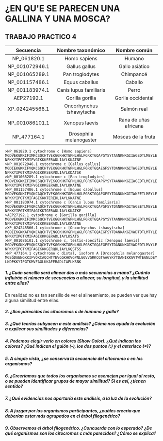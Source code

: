 # ¿EN QU'E SE PARECEN UNA GALLINA Y UNA MOSCA?

## TRABAJO PRACTICO 4


| Secuencia        | Nombre taxonómico        | Nombre común         | 
| :---------------:|:------------------------:|:--------------------:|
| NP_061820.1      | Homo sapiens             | Humano               |
| NP_001072946.1   | Gallus gallus            | Gallo asiático       |
| NP_001065289.1   | Pan troglodytes          | Chimpancé            |
| NP_001157486.1   | Equus caballus           | Caballo              |
| NP_001183974.1   | Canis lupus familiaris   | Perro                |
| AEP27192.1 	   | Gorilla gorilla          | Gorila occidental    |
| XP_024245566.1   | Oncorhynchus tshawytscha | Salmón real          |
| NP_001086101.1   | Xenopus laevis           | Rana de uñas africana|
| NP_477164.1      | Drosophila melanogaster  | Moscas de la fruta   |


```fasta
>NP_061820.1 cytochrome c [Homo sapiens]
MGDVEKGKKIFIMKCSQCHTVEKGGKHKTGPNLHGLFGRKTGQAPGYSYTAANKNKGIIWGEDTLMEYLE
NPKKYIPGTKMIFVGIKKKEERADLIAYLKKATNE
>NP_001072946.1 cytochrome c [Gallus gallus]
MGDIEKGKKIFVQKCSQCHTVEKGGKHKTGPNLHGLFGRKTGQAEGFSYTDANKNKGITWGEDTLMEYLE
NPKKYIPGTKMIFAGIKKKSERVDLIAYLKDATSK
>NP_001065289.1 cytochrome c [Pan troglodytes]
MGDVEKGKKIFIMKCSQCHTVEKGGKHKTGPNLHGLFGRKTGQAPGYSYTAANKNKGIIWGEDTLMEYLE
NPKKYIPGTKMIFVGIKKKEERADLIAYLKKATNE
>NP_001157486.1 cytochrome c [Equus caballus]
MGDVEKGKKIFVQKCAQCHTVEKGGKHKTGPNLHGLFGRKTGQAPGFSYTDANKNKGITWKEETLMEYLE
NPKKYIPGTKMIFAGIKKKTEREDLIAYLKKATNE
>NP_001183974.1 cytochrome c [Canis lupus familiaris]
MGDVEKGKKIFVQKCAQCHTVEKGGKHKTGPNLHGLFGRKTGQAPGFSYTDANKNKGITWGEETLMEYLE
NPKKYIPGTKMIFAGIKKTGERADLIAYLKKATKE
>AEP27192.1 cytochrome c [Gorilla gorilla]
MGDVEKGKKIFIMKCSQCHTVEKGGKHKTGPNLHGLFGRKTGQAPGYSYTAANKNKGIIWGEDTLMEYLE
NPKKYIPGTKMIFVGIKKKEERADLIAYLKKATNE
>XP_024245566.1 cytochrome c [Oncorhynchus tshawytscha]
MGDIEKGKKAFVQKCAQCHTVENGGKHKVGPNLWGLFGRKTGQAEGFSYTDANKAKGIVWDTDTLMTYLE
NPKKYIPGTKMIFAGIKKKGERADLIAYLKSATS
>NP_001086101.1 cytochrome c, testis-specific [Xenopus laevis]
MGDVEKGKKVFVQKCSQCHTVEKGGKHKTGPNLHGLFGRKTGQAEGFSYTDANKNKGIVWDEDTLMVYLE
NPKKYIPGTKMIFAGIKKKGERQDLIAYLKQSTSS
>NP_477164.1 cytochrome c distal, isoform A [Drosophila melanogaster]
MGSGDAENGKKIFVQKCAQCHTYEVGGKHKVGPNLGGVVGRKCGTAAGYKYTDANIKKGVTWTEGNLDEY
LKDPKKYIPGTKMVFAGLKKAEERADLIAFLKSNK

```

##### 1. ¿Cuán sencillo será alinear dos o más secuencias a mano? ¿Cuánto influirán el número de secuencias a alinear, su longitud, y la similitud entre ellas?

En realidad no es tan sensillo de ver el alineamiento, se pueden ver que hay alguna similitud entre ellas. 

##### 2. ¿Son parecidos los citocromos c de humano y gallo? 
##### 3. ¿Qué teorías subyacen a este análisis? ¿Cómo nos ayuda la evolución a explicar sus similitudes y diferencias?
##### 4. Podemos elegir verlo en colores (Show Color). ¿Qué indican los colores? ¿Qué indican el guión (-), los dos puntos (:) y el asterisco (*)?
##### 5. A simple vista, ¿se conserva la secuencia del citocromo c en los organismos?
##### 6. ¿Creeríamos que todos los organismos se asemejan por igual al resto, o se pueden identificar grupos de mayor similitud? Si es así, ¿tienen sentido?
##### 7. ¿Qué evidencias nos aportaría este análisis, a la luz de la evolución?
##### 8. A juzgar por los organismos participantes, ¿cuáles creería que deberían estar más agrupados en el árbol filogenético?
##### 9. Observemos el árbol filogenético. ¿Concuerda con lo esperado? ¿De qué organismos son los citocromos c más parecidos? ¿Cómo se explica?


